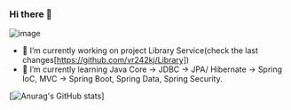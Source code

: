 ### Hi there 👋
![image](https://www.codewars.com/users/Vitaliy%20Replyuk/badges/micro)
- 🔭 I’m currently working on project Library Service(check the last changes[https://github.com/vr242kj/Library])
- 🌱 I’m currently learning Java Core -> JDBC -> JPA/ Hibernate -> Spring IoC, MVC -> Spring Boot, Spring Data, Spring Security.

[![Anurag's GitHub stats](https://github-readme-stats.vercel.app/api?username=vr242kj&show_icons=true&theme=gruvbox)]
